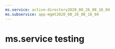 ```yaml
---
ms.service: active-directory2020_08_26_08_16_04
ms.subservice: app-mgmt2020_08_26_08_16_04
---
```

 # ms.service testing